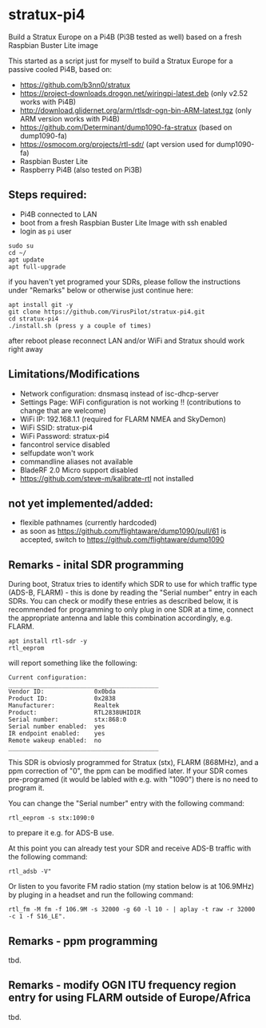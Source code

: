 # stratux-pi4
Build a Stratux Europe on a Pi4B (Pi3B tested as well) based on a fresh Raspbian Buster Lite image

This started as a script just for myself to build a Stratux Europe for a passive cooled Pi4B, based on:
- https://github.com/b3nn0/stratux
- https://project-downloads.drogon.net/wiringpi-latest.deb (only v2.52 works with Pi4B)
- http://download.glidernet.org/arm/rtlsdr-ogn-bin-ARM-latest.tgz (only ARM version works with Pi4B)
- https://github.com/Determinant/dump1090-fa-stratux (based on dump1090-fa)
- https://osmocom.org/projects/rtl-sdr/ (apt version used for dump1090-fa)
- Raspbian Buster Lite
- Raspberry Pi4B (also tested on Pi3B)

## Steps required:
- Pi4B connected to LAN
- boot from a fresh Raspbian Buster Lite Image with ssh enabled
- login as `pi` user
```
sudo su
cd ~/
apt update
apt full-upgrade
```
if you haven't yet programed your SDRs, please follow the instructions
under "Remarks" below or otherwise just continue here:
```
apt install git -y
git clone https://github.com/VirusPilot/stratux-pi4.git
cd stratux-pi4
./install.sh (press y a couple of times)
```

after reboot please reconnect LAN and/or WiFi and Stratux should work right away

## Limitations/Modifications
- Network configuration: dnsmasq instead of isc-dhcp-server
- Settings Page: WiFi configuration is not working !! (contributions to change that are welcome)
- WiFi IP: 192.168.1.1 (required for FLARM NMEA and SkyDemon)
- WiFi SSID: stratux-pi4
- WiFi Password: stratux-pi4
- fancontrol service disabled
- selfupdate won't work
- commandline aliases not available
- BladeRF 2.0 Micro support disabled
- https://github.com/steve-m/kalibrate-rtl not installed

## not yet implemented/added:
- flexible pathnames (currently hardcoded)
- as soon as https://github.com/flightaware/dump1090/pull/61 is accepted, switch to https://github.com/flightaware/dump1090

## Remarks - inital SDR programming
During boot, Stratux tries to identify which SDR to use for which traffic type (ADS-B, FLARM) - this is done by reading the "Serial number" entry in each SDRs. You can check or modify these entries as described below, it is recommended for programming to only plug in one SDR at a time, connect the appropriate antenna and lable this combination accordingly, e.g. FLARM.
```
apt install rtl-sdr -y
rtl_eeprom
```
will report something like the following:
```
Current configuration:
__________________________________________
Vendor ID:              0x0bda
Product ID:             0x2838
Manufacturer:           Realtek
Product:                RTL2838UHIDIR
Serial number:          stx:868:0
Serial number enabled:  yes
IR endpoint enabled:    yes
Remote wakeup enabled:  no
__________________________________________
```
This SDR is obviosly programmed for Stratux (stx), FLARM (868MHz), and a ppm correction of "0", the ppm can be modified later. If your SDR comes pre-programed (it would be labled with e.g. with "1090") there is no need to program it.

You can change the "Serial number" entry with the following command:
```
rtl_eeprom -s stx:1090:0
```
to prepare it e.g. for ADS-B use.

At this point you can already test your SDR and receive ADS-B traffic with the following command:
```
rtl_adsb -V"
```
Or listen to you favorite FM radio station (my station below is at 106.9MHz) by pluging in a headset and run the following command:
```
rtl_fm -M fm -f 106.9M -s 32000 -g 60 -l 10 - | aplay -t raw -r 32000 -c 1 -f S16_LE".
```
## Remarks - ppm programming
tbd.

## Remarks - modify OGN ITU frequency region entry for using FLARM outside of Europe/Africa
tbd.
